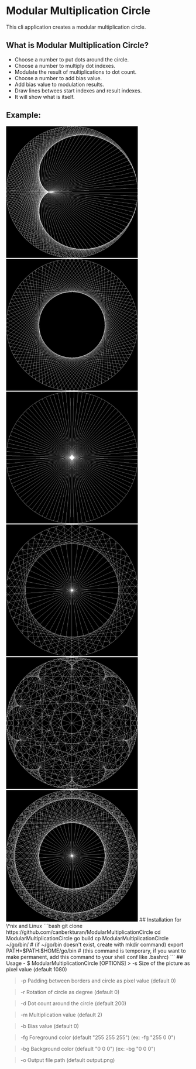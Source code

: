 
# Modular Multiplication Circle

This cli application creates a modular multiplication circle.

## What is Modular Multiplication Circle?
- Choose a number to put dots around the circle.
- Choose a number to multiply dot indexes.
- Modulate the result of multiplications to dot count.
- Choose a number to add bias value.
- Add bias value to modulation results.
- Draw lines betwees start indexes and result indexes.
- It will show what is itself.

## Example:
<tr style="width:600px">
<td><img src="examples/mmc1.png" style="max-width:360px; height:auto"/></td>
<td><img src="examples/mmc2.png" style="max-width:360px; height:auto"/></td>
<td><img src="examples/mmc3.png" style="max-width:360px; height:auto"/></td>
</tr>
<tr style="width:600px">
<td><img src="examples/mmc4.png" style="width:360px; height:auto"/></td>
<td><img src="examples/mmc5.png" style="width:360px; height:auto"/></td>
<td><img src="examples/mmc6.png" style="width:360px; height:auto"/></td>
</tr>
## Installation for \*nix and Linux  
```bash
git clone https://github.com/canberkturan/ModularMultiplicationCircle
cd ModularMultiplicationCircle
go build
cp ModularMultiplicationCircle ~/go/bin/ # (if ~/go/bin doesn't exist, create with mkdir command)
export PATH=$PATH:$HOME/go/bin # (this command is temporary, if you want to make permanent, add this command to your shell conf like .bashrc)
```
## Usage
- $ ModularMultiplicationCircle [OPTIONS]
> -s Size of the picture as pixel value (default 1080)

> -p Padding between borders and circle as pixel value (default 0)

> -r Rotation of circle as degree (default 0)

> -d Dot count around the circle (default 200)

> -m Multiplication value (default 2)

> -b Bias value (default 0)

> -fg Foreground color (default "255 255 255") (ex: -fg "255 0 0")

> -bg Background color (default "0 0 0") (ex: -bg "0 0 0")

> -o Output file path (default output.png)

